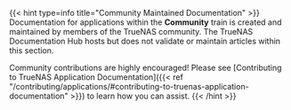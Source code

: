 &NewLine;

{{< hint type=info title="Community Maintained Documentation" >}}
Documentation for applications within the **Community** train is created and maintained by members of the TrueNAS community.
The TrueNAS Documentation Hub hosts but does not validate or maintain articles within this section.

Community contributions are highly encouraged!
Please see [Contributing to TrueNAS Application Documentation]({{< ref "/contributing/applications/#contributing-to-truenas-application-documentation" >}}) to learn how you can assist.
{{< /hint >}}
